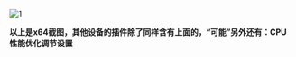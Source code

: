 ![1](https://user-images.githubusercontent.com/73426989/170820594-567ccf1a-464b-4f8c-a638-9d763c7af4d9.png)        

**以上是x64截图，其他设备的插件除了同样含有上面的，“可能”另外还有：CPU性能优化调节设置**
